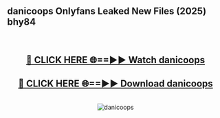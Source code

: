 <h2>danicoops Onlyfans Leaked New Files (2025) bhy84</h2>
<br>
<div align="center">
<h2><a href="https://mediafiles.top/danicoops&ref=git" rel="nofollow">🔴 CLICK HERE 🌐==►► Watch danicoops</a></h2>
<h2><a href="https://mediafiles.top/danicoops&ref=git" rel="nofollow">🔴 CLICK HERE 🌐==►► Download danicoops</a></h2>
<br>
<a href="https://mediafiles.top/danicoops&ref=git" rel="nofollow" data-target="animated-image.originalLink"><img src="https://i.ibb.co.com/xMMVF88/686577567.gif" alt="danicoops" style="max-width: 100%; display: inline-block;" data-target="animated-image.originalImage"></a>
</div>
<br>
<br>